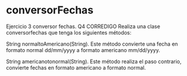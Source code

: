 # conversorFechas
Ejercicio 3 conversor fechas. Q4 CORREDIGO
Realiza una clase conversorfechas que tenga los siguientes métodos:

String normaltoAmericano(String). Este método convierte una fecha en formato normal dd/mm/yyyy a formato americano mm/dd/yyyy.

String americanotonormal(String). Este método realiza el paso contrario, convierte fechas en formato americano a formato normal.
